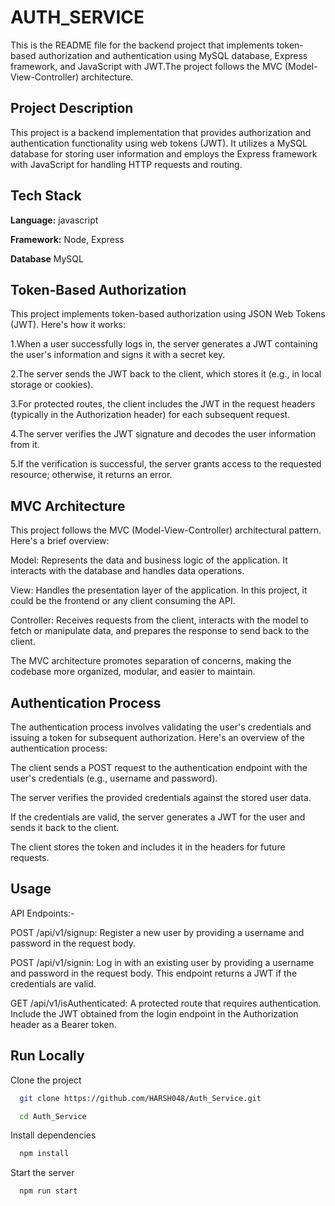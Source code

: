 # AUTH_SERVICE

This is the README file for the backend project that implements token-based authorization and authentication using MySQL database, Express framework, and JavaScript with JWT.The project follows the MVC (Model-View-Controller) architecture.

## Project Description

This project is a backend implementation that provides authorization and authentication functionality using web tokens (JWT). It utilizes a MySQL database for storing user information and employs the Express framework with JavaScript for handling HTTP requests and routing.

## Tech Stack

**Language:** javascript

**Framework:** Node, Express

**Database** MySQL

## Token-Based Authorization

This project implements token-based authorization using JSON Web Tokens (JWT). Here's how it works:

1.When a user successfully logs in, the server generates a JWT containing the user's information and signs it with a secret key.

2.The server sends the JWT back to the client, which stores it (e.g., in local storage or cookies).

3.For protected routes, the client includes the JWT in the request headers (typically in the Authorization header) for each subsequent request.

4.The server verifies the JWT signature and decodes the user information from it.

5.If the verification is successful, the server grants access to the requested resource; otherwise, it returns an error.

## MVC Architecture

This project follows the MVC (Model-View-Controller) architectural pattern. Here's a brief overview:

Model: Represents the data and business logic of the application. It interacts with the database and handles data operations.

View: Handles the presentation layer of the application. In this project, it could be the frontend or any client consuming the API.

Controller: Receives requests from the client, interacts with the model to fetch or manipulate data, and prepares the response to send back to the client.

The MVC architecture promotes separation of concerns, making the codebase more organized, modular, and easier to maintain.

## Authentication Process

The authentication process involves validating the user's credentials and issuing a token for subsequent authorization. Here's an overview of the authentication process:

The client sends a POST request to the authentication endpoint with the user's credentials (e.g., username and password).

The server verifies the provided credentials against the stored user data.

If the credentials are valid, the server generates a JWT for the user and sends it back to the client.

The client stores the token and includes it in the headers for future requests.

## Usage

API Endpoints:-

POST /api/v1/signup: Register a new user by providing a username and password in the request body.

POST /api/v1/signin: Log in with an existing user by providing a username and password in the request body. This endpoint returns a JWT if the credentials are valid.

GET /api/v1/isAuthenticated: A protected route that requires authentication. Include the JWT obtained from the login endpoint in the Authorization header as a Bearer token.

## Run Locally

Clone the project

```bash
  git clone https://github.com/HARSH048/Auth_Service.git
```

```bash
  cd Auth_Service
```

Install dependencies

```bash
  npm install
```

Start the server

```bash
  npm run start
```
